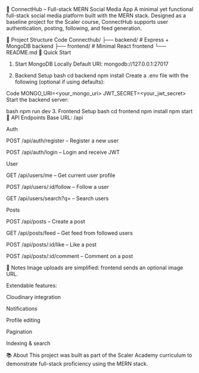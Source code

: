 📱 ConnectHub – Full-stack MERN Social Media App
A minimal yet functional full-stack social media platform built with the MERN stack. Designed as a baseline project for the Scaler course, ConnectHub supports user authentication, posting, following, and feed generation.

📁 Project Structure
Code
Connecthub/
├── backend/   # Express + MongoDB backend
├── frontend/  # Minimal React frontend
└── README.md
🚀 Quick Start
1. Start MongoDB Locally
Default URI: mongodb://127.0.0.1:27017

2. Backend Setup
bash
cd backend
npm install
Create a .env file with the following (optional if using defaults):

Code
MONGO_URI=<your_mongo_uri>
JWT_SECRET=<your_jwt_secret>
Start the backend server:

bash
npm run dev
3. Frontend Setup
bash
cd frontend
npm install
npm start
🔌 API Endpoints
Base URL: /api

Auth

POST /api/auth/register – Register a new user

POST /api/auth/login – Login and receive JWT

User

GET /api/users/me – Get current user profile

POST /api/users/:id/follow – Follow a user

GET /api/users/search?q= – Search users

Posts

POST /api/posts – Create a post

GET /api/posts/feed – Get feed from followed users

POST /api/posts/:id/like – Like a post

POST /api/posts/:id/comment – Comment on a post

📝 Notes
Image uploads are simplified: frontend sends an optional image URL.

Extendable features:

Cloudinary integration

Notifications

Profile editing

Pagination

Indexing & search

📚 About
This project was built as part of the Scaler Academy curriculum to demonstrate full-stack proficiency using the MERN stack.
